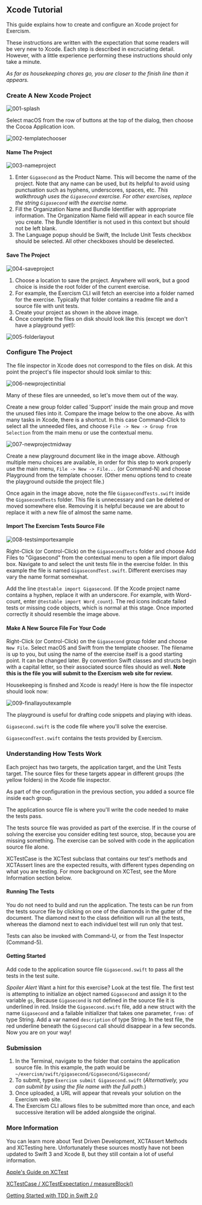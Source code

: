 ## Xcode Tutorial

This guide explains how to create and configure an Xcode project for Exercism.

These instructions are written with the expectation that some readers will be very new to Xcode. Each step is described in excruciating detail. However, with a little experience performing these instructions should only take a minute.

_As far as housekeeping chores go, you are closer to the finish line than it appears._

### Create A New Xcode Project
![001-splash](https://cloud.githubusercontent.com/assets/5385825/20957611/c756745a-bc05-11e6-8631-e9e738ad464b.png)

Select macOS from the row of buttons at the top of the dialog, then choose the Cocoa Application icon. 

![002-templatechooser](https://cloud.githubusercontent.com/assets/5385825/20957613/c770da16-bc05-11e6-82e1-7da6c2ca6de0.png)

#### Name The Project
![003-nameproject](https://cloud.githubusercontent.com/assets/5385825/20957616/c7793828-bc05-11e6-8c73-bb02a71322b2.png)

1. Enter `Gigasecond` as the Product Name. This will become the name of the project. Note that any name can be used, but its helpful to avoid using punctuation such as hyphens, underscores, spaces, etc. _This walkthrough uses the `Gigasecond` exercise. For other exercises, replace the string `Gigasecond` with the exercise name._
2. Fill the Organization Name and Bundle Identifier with appropriate information. The Organization Name field will appear in each source file you create. The Bundle Identifier is not used in this context but should not be left blank.
3. The Language popup should be Swift, the Include Unit Tests checkbox should be selected. All other checkboxes should be deselected.

#### Save The Project
![004-saveproject](https://cloud.githubusercontent.com/assets/5385825/20957617/c77d5976-bc05-11e6-837d-1dacfe5e17c8.png)

1. Choose a location to save the project. Anywhere will work, but a good choice is inside the root folder of the current exercise.
2. For example, the Exercism CLI will fetch an exercise into a folder named for the exercise. Typically that folder contains a readme file and a source file with unit tests. 
3. Create your project as shown in the above image. 
4. Once complete the files on disk should look like this (except we don't have a playground yet!):

![005-folderlayout](https://cloud.githubusercontent.com/assets/5385825/20957615/c77698d4-bc05-11e6-8117-7a7ec2fc035f.png)

### Configure The Project

The file inspector in Xcode does not correspond to the files on disk. At this point the project's file inspector should look similar to this:

![006-newprojectinitial](https://cloud.githubusercontent.com/assets/5385825/20957614/c77514f0-bc05-11e6-8514-4eec07736127.png)

Many of these files are unneeded, so let's move them out of the way.

Create a new group folder called 'Support' inside the main group and move the unused files into it. Compare the image below to the one above. As with many tasks in Xcode, there is a shortcut. In this case Command-Click to select all the unneeded files, and choose `File -> New -> Group from Selection` from the main menu or use the contextual menu.

![007-newprojectmidway](https://cloud.githubusercontent.com/assets/5385825/20957612/c769df04-bc05-11e6-9719-18b5aece0f2d.png)

Create a new playground document like in the image above. Although multiple menu choices are available, in order for this step to work properly use the main menu, `File -> New -> File...` (or Command-N) and choose Playground from the template chooser. (Other menu options tend to create the playground outside the project file.)

Once again in the image above, note the file `GigasecondTests.swift` inside the `GigasecondTests` folder. This file is unnecessary and can be deleted or moved somewhere else. Removing it is helpful because we are about to replace it with a new file of almost the same name.

#### Import The Exercism Tests Source File
![008-testsimportexample](https://cloud.githubusercontent.com/assets/5385825/20957618/c7800d4c-bc05-11e6-937f-de2f3743c1b6.png)

Right-Click (or Control-Click) on the `GigasecondTests` folder and choose Add Files to "Gigasecond" from the contextual menu to open a file import dialog box. Navigate to and select the unit tests file in the exercise folder. In this example the file is named `GigasecondTest.swift`. Different exercises may vary the name format somewhat.

Add the line `@testable import Gigasecond`. (If the Xcode project name contains a hyphen, replace it with an underscore. For example, with Word-count, enter `@testable import Word_count`). The red icons indicate failed tests or missing code objects, which is normal at this stage. Once imported correctly it should resemble the image above.

#### Make A New Source File For Your Code

Right-Click (or Control-Click) on the `Gigasecond` group folder and choose `New File`. Select macOS and Swift from the template chooser. The filename is up to you, but using the name of the exercise itself is a good starting point. It can be changed later. By convention Swift classes and structs begin with a capital letter, so their associated source files should as well. **Note this is the file you will submit to the Exercism web site for review.**

Housekeeping is finshed and Xcode is ready! Here is how the file inspector should look now:

![009-finallayoutexample](https://cloud.githubusercontent.com/assets/5385825/20957619/c7832748-bc05-11e6-9626-2f8a01fdcf22.png)

The playground is useful for drafting code snippets and playing with ideas.

`Gigasecond.swift` is the code file where you'll solve the exercise.

`GigasecondTest.swift` contains the tests provided by Exercism.

### Understanding How Tests Work

Each project has two targets, the application target, and the Unit Tests target. The source files for these targets appear in different groups (the yellow folders) in the Xcode file inspector. 

As part of the configuration in the previous section, you added a source file inside each group. 

The application source file is where you'll write the code needed to make the tests pass.

The tests source file was provided as part of the exercise. If in the course of solving the exercise you consider editing test source, stop, because you are missing something. The exercise can be solved with code in the application source file alone.

XCTestCase is the XCTest subclass that contains our test's methods and XCTAssert lines are the expected results, with different types depending on what you are testing. For more background on XCTest, see the More Information section below.

#### Running The Tests

You do not need to build and run the application. The tests can be run from the tests source file by clicking on one of the diamonds in the gutter of the document. The diamond next to the class definition will run all the tests, whereas the diamond next to each individuel test will run only that test.

Tests can also be invoked with Command-U, or from the Test Inspector (Command-5).

#### Getting Started

Add code to the application source file `Gigasecond.swift` to pass all the tests in the test suite.

_Spoiler Alert_ Want a hint for this exercise? Look at the test file. The first test is attempting to initialize an object named `Gigasecond` and assign it to the variable `gs`,  Because `Gigasecond` is not defined in the source file it is underlined in red. Inside the `Gigasecond.swift` file, add a new struct with the name `Gigasecond` and a failable initializer that takes one parameter, `from:` of type String. Add a var named `description` of type String. In the test file, the red underline beneath the `Gigsecond` call should disappear in a few seconds. Now you are on your way!

### Submission

1. In the Terminal, navigate to the folder that contains the application source file. In this example, the path would be `~/exercism/swift/gigasecond/Gigasecond/Gigasecond/`
2. To submit, type `Exercism submit Gigasecond.swift` (_Alternatively, you can submit by using the file name with the full path._)
3. Once uploaded, a URL will appear that reveals your solution on the Exercism web site.
4. The Exercism CLI allows files to be submitted more than once, and each successive iteration will be added alongside the original.

### More Information

You can learn more about Test Driven Development, XCTAssert Methods and XCTesting here. Unfortunately these sources mostly have not been updated to Swift 3 and Xcode 8, but they still contain a lot of useful information.

[Apple's Guide on XCTest](https://developer.apple.com/library/tvos/documentation/DeveloperTools/Conceptual/testing_with_xcode/chapters/02-quick_start.html#//apple_ref/doc/uid/TP40014132-CH2-SW1)


[XCTest​Case / XCTest​Expectation / measure​Block()](http://nshipster.com/xctestcase/)

[Getting Started with TDD in Swift 2.0](https://medium.com/@ynzc/getting-started-with-tdd-in-swift-2fab3e07204b#.589p6ao6y)
